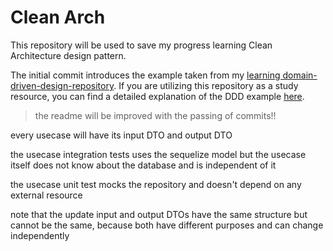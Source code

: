 # Clean Arch

This repository will be used to save my progress learning Clean Architecture design pattern.

The initial commit introduces the example taken from my [learning domain-driven-design-repository](https://github.com/vinisbitten/learning-domain-driven-design/tree/main/example). If you are utilizing this repository as a study resource, you can find a detailed explanation of the DDD example [here](https://github.com/vinisbitten/learning-domain-driven-design#p02).

> the readme will be improved with the passing of commits!!

every usecase will have its input DTO and output DTO

the usecase integration tests uses the sequelize model but the usecase itself does not know about the database and is independent of it

the usecase unit test mocks the repository and doesn't depend on any external resource

note that the update input and output DTOs have the same structure but cannot be the same, because both have different purposes and can change independently
